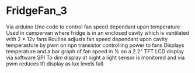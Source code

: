# FridgeFan_3
Via arduino Uno code to control fan speed dependant upon temperature
Used in campervan where fridge is in an enclosed cavity which is ventilated with 2 * 12v fans
Routine adjusts fan speed dependant upon cavity temperasture by pwm on npn transistor controlling power to fans
Displays temperature and a bar graph of fan speed in % on a 2.2" TFT LCD display via software SPI
To dim display at night a light sensor is monitored and via pwm reduces tft display as lux levels fall.
